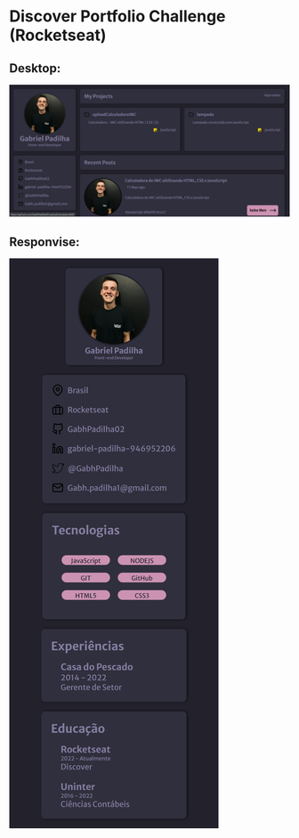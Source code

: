 #  Discover Portfolio Challenge (Rocketseat)

## Desktop:
![image](https://raw.githubusercontent.com/GabhPadilha02/portifolio/main/prints/desktop.png)

## Responvise:
![image](https://raw.githubusercontent.com/GabhPadilha02/portifolio/main/prints/responsive.png) 

